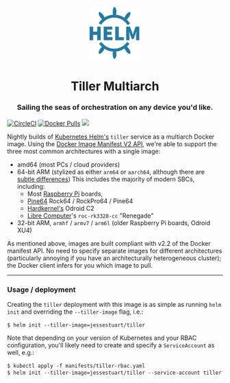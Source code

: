 <p align="center">
  <a href="https://github.com/jessestuart/tiller-multiarch">
    <img src="./assets/helm-logo.svg" width="120" />
  </a>
</p>
<h1 align="center">
  Tiller Multiarch
</h1>
<h3 align="center">
  Sailing the seas of orchestration on any device you'd like.
</h3>

[![CircleCI][circleci-badge]][circleci-link]
[![Docker Pulls][dockerhub-badge]][dockerhub-link]
[![][microbadger]][microbadger 2]

Nightly builds of [Kubernetes Helm's][github] `tiller` service as a multiarch
Docker image. Using the [Docker Image Manifest V2 API][docker], we're able to
support the three most common architectures with a single image:

- amd64 (most PCs / cloud providers)
- 64-bit ARM (stylized as either `arm64` or `aarch64`, although there are
  [subtle differences][wikipedia]) This includes the majority of modern SBCs,
  including:
  - Most [Raspberry Pi][raspberrypi] boards,
  - [Pine64][pine64] Rock64 / RockPro64 / Pine64
  - [Hardkernel's][hardkernel] Odroid C2
  - [Libre Computer][libre]'s `roc-rk3328-cc` "Renegade"
- 32-bit ARM, `armhf` / `armv7` / `arm6l` (older Raspberry Pi boards, Odroid
  XU4)

As mentioned above, images are built compliant with v2.2 of the Docker manifest
API. No need to specify separate images for different architectures
(particularly annoying if you have an architecturally heterogeneous cluster);
the Docker client infers for you which image to pull.

---

### Usage / deployment

Creating the `tiller` deployment with this image is as simple as running
`helm init` and overriding the `--tiller-image` flag, i.e.:

```console
$ helm init --tiller-image=jessestuart/tiller
```

Note that depending on your version of Kubernetes and your RBAC configuration,
you'll likely need to create and specify a `ServiceAccount` as well, e.g.:

```console
$ kubectl apply -f manifests/tiller-rbac.yaml
$ helm init --tiller-image=jessestuart/tiller --service-account tiller
```

[circleci-badge]: https://img.shields.io/circleci/project/github/jessestuart/tiller-multiarch/master.svg?style=popout
[circleci-link]: https://circleci.com/gh/jessestuart/tiller-multiarch/tree/master
[docker]: https://docs.docker.com/registry/spec/manifest-v2-2/
[dockerhub-badge]: https://img.shields.io/docker/pulls/jessestuart/tiller.svg?style=popout
[dockerhub-link]: https://hub.docker.com/r/jessestuart/tiller/
[github]: https://github.com/helm/helm
[hardkernel]: https://www.hardkernel.com/
[libre]: https://libre.computer/products/boards/roc-rk3328-cc/
[microbadger 2]: https://microbadger.com/images/jessestuart/tiller
[microbadger]: https://images.microbadger.com/badges/image/jessestuart/tiller.svg
[pine64]: https://www.pine64.org
[raspberrypi]: https://www.raspberrypi.org/
[wikipedia]: https://en.wikipedia.org/wiki/ARM_architecture#ARMv8-A
